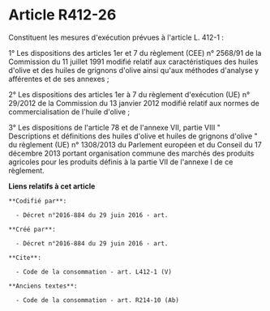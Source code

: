 # Article R412-26

Constituent les mesures d'exécution prévues à l'article L. 412-1 : 

1° Les dispositions des articles 1er et 7 du règlement (CEE) n° 2568/91 de la Commission du 11 juillet 1991 modifié relatif
aux caractéristiques des huiles d'olive et des huiles de grignons d'olive ainsi qu'aux méthodes d'analyse y afférentes et de
ses annexes ; 

2° Les dispositions des articles 1er à 7 du règlement d'exécution (UE) n° 29/2012 de la Commission du 13 janvier 2012 modifié
relatif aux normes de commercialisation de l'huile d'olive ; 

3° Les dispositions de l'article 78 et de l'annexe VII, partie VIII " Descriptions et définitions des huiles d'olive et
huiles de grignons d'olive " du règlement (UE) n° 1308/2013 du Parlement européen et du Conseil du 17 décembre 2013 portant
organisation commune des marchés des produits agricoles pour les produits définis à la partie VII de l'annexe I de ce
règlement.

**Liens relatifs à cet article**

	**Codifié par**:

	  - Décret n°2016-884 du 29 juin 2016 - art.

	**Créé par**:

	  - Décret n°2016-884 du 29 juin 2016 - art.

	**Cite**:

	  - Code de la consommation - art. L412-1 (V)

	**Anciens textes**:

	  - Code de la consommation - art. R214-10 (Ab)
